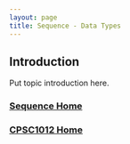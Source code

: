 ```yaml
---
layout: page
title: Sequence - Data Types
---
```


## Introduction
Put topic introduction here.

### [Sequence Home](02-sequence.md)
### [CPSC1012 Home](../)